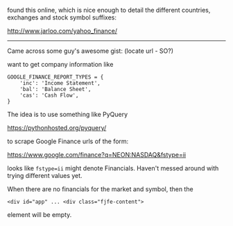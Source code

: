 found this online, which is nice enough to detail the different countries, exchanges and stock symbol suffixes:

http://www.jarloo.com/yahoo_finance/

***

Came across some guy's awesome gist: (locate url - SO?)


want to get company information like
```
GOOGLE_FINANCE_REPORT_TYPES = {
    'inc': 'Income Statement',
    'bal': 'Balance Sheet',
    'cas': 'Cash Flow',
}
```

The idea is to use something like PyQuery

https://pythonhosted.org/pyquery/

to scrape Google Finance urls of the form:

https://www.google.com/finance?q=NEON:NASDAQ&fstype=ii

looks like `fstype=ii` might denote Financials. Haven't messed around with trying different values yet.

When there are no financials for the market and symbol, then the
```
<div id="app" ... <div class="fjfe-content">
```
element will be empty.


